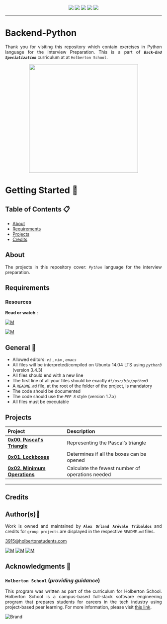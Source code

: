 <p align="center">
<img src="https://img.shields.io/badge/LINUX-darkgreen.svg"/>
<img src="https://img.shields.io/badge/Shell-ligthgreen.svg"/>
<img src="https://img.shields.io/badge/Vim-green.svg"/>
<img src="https://img.shields.io/badge/Python-blue.svg"/>
<img src="https://img.shields.io/badge/Markdown-black.svg"/><br>	
</p>

---

# Backend-Python
<div style="text-align: justify">

Thank you for visiting this repository which contain exercises in Python language for the Interview Preparation. This is a part of ***`Back-End Specialization`*** curriculum at at `Holberton School`.

<p align="center">
  <img width="350"  
        src="https://c.tenor.com/9x7R0qRTacwAAAAC/using-the-computer-kyle-broflovski.gif"
  >
</p>

# Getting Started :running:	
<div style="text-align: justify">
	
## Table of Contents :clipboard:
* [About](#about)
* [Requirements](#requirements)
* [Projects](#projects)
* [Credits](#credits)

	
## About
The projects in this repository cover:
  *`Python`* language for the interview preparation.

## Requirements 

### Resources

**Read or watch** :

[![M](https://upload.wikimedia.org/wikipedia/commons/thumb/2/2f/Google_2015_logo.svg/80px-Google_2015_logo.svg.png)](https://www.google.com/search?q=python+interview+questions&hl=en&source=hp&ei=Pe7yYreHGuGIwbkP1e2GqA0&iflsig=AJiK0e8AAAAAYvL8TcFx3omw-5CjUvOomF2QSny3gPYt&ved=0ahUKEwj3mYOe9br5AhVhRDABHdW2AdUQ4dUDCAc&uact=5&oq=python+interview+questions&gs_lcp=Cgdnd3Mtd2l6EAMyBQgAEIAEMgUIABCABDIFCAAQgAQyBQgAEIAEMgUIABCABDIFCAAQgAQyBQgAEIAEMgUIABCABDIFCAAQgAQyBQgAEIAEUOQFWOQFYOwIaAFwAHgAgAF5iAF5kgEDMC4xmAEAoAECoAEBsAEA&sclient=gws-wiz)

[![M](https://upload.wikimedia.org/wikipedia/commons/thumb/e/e1/Logo_of_YouTube_%282015-2017%29.svg/70px-Logo_of_YouTube_%282015-2017%29.svg.png)](https://www.youtube.com/results?search_query=python+interview+questions)

	
## General :page_with_curl:
<div style="text-align: justify">

- Allowed editors:  *` vi `* ,  *` vim `* ,  *` emacs `*
- All files will be interpreted/compiled on Ubuntu 14.04 LTS using  *` python3 `*  (version 3.4.3)
- All files should end with a new line
- The first line of all your files should be exactly  *` #!/usr/bin/python3 `* 
- A  *` README.md `*  file, at the root of the folder of the project, is mandatory
- The code should be documented
- The code should use the  *` PEP 8 `*  style (version 1.7.x)
- All files must be executable

## Projects 

| Project | Description |
| :--- | :---|
| **[0x00. Pascal's Triangle](./0x00-pascal_triangle)** | Representing the Pascal’s triangle |
| **[0x01. Lockboxes](./0x01-lockboxes)** | Determines if all the boxes can be opened |
| **[0x02. Minimum Operations](./0x02-minimum_operations)** | Calculate the fewest number of operations needed |

---
	
## Credits

## Author(s):blue_book:

Work is owned and maintained by 
	**`Alex Orland Arévalo Tribaldos`**  and credits for `group projects` are displayed in the respective `README.md` files.

<3915@holbertonstudents.com>
	
[![M](https://upload.wikimedia.org/wikipedia/commons/thumb/9/91/Octicons-mark-github.svg/25px-Octicons-mark-github.svg.png)](https://github.com/Alexoat76)
[![M](https://upload.wikimedia.org/wikipedia/fr/thumb/c/c8/Twitter_Bird.svg/25px-Twitter_Bird.svg.png)](https://twitter.com/aoarevalot)
[![M](https://upload.wikimedia.org/wikipedia/commons/thumb/c/ca/LinkedIn_logo_initials.png/25px-LinkedIn_logo_initials.png)](https://www.linkedin.com/in/Alexoat76/)


## Acknowledgments :mega: 

### **`Holberton School`** (*providing guidance*)
	
This program was written as part of the curriculum for Holberton School.
Holberton School is a campus-based full-stack software engineering program
that prepares students for careers in the tech industry using project-based
peer learning. For more information,  please visit [this link](https://www.holbertonschool.com/).

![Brand](https://assets.website-files.com/6105315644a26f77912a1ada/610540e8b4cd6969794fe673_Holberton_School_logo-04-04.svg)
